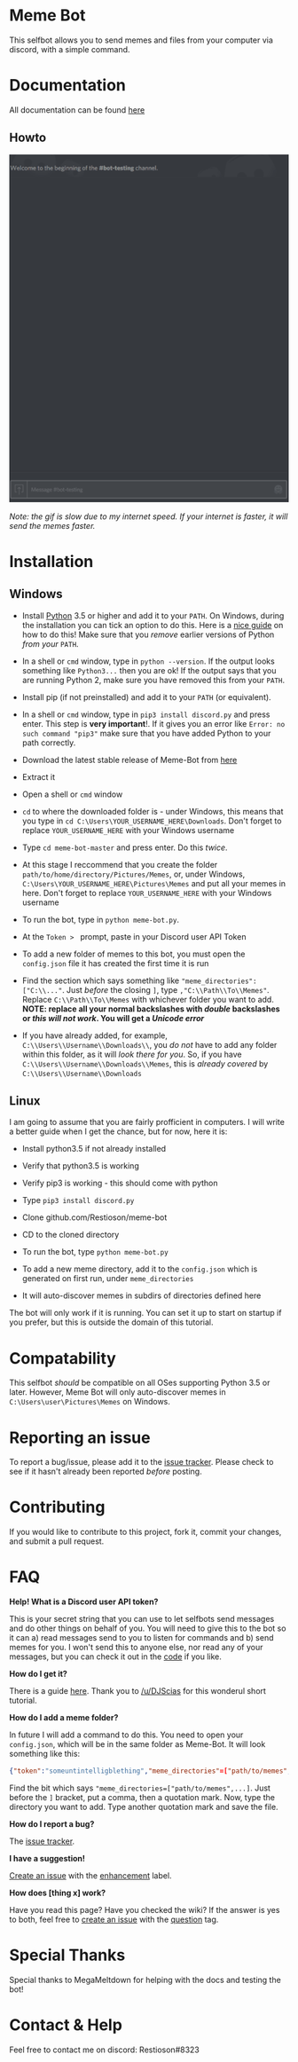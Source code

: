 # Meme Bot
This selfbot allows you to send memes and files from your computer via discord, with a simple command.

# Documentation
All documentation can be found [here](https://github.com/Restioson/meme-bot/wiki)

## Howto
![Howto gif](https://raw.githubusercontent.com/Restioson/meme-bot/master/meme-bot.gif "Demonstration showing how to send memes using the meme bot")

*Note: the gif is slow due to my internet speed. If your internet is faster, it will send the memes faster.*

# Installation

## Windows
- Install [Python](https://www.python.org/) 3.5 or higher and add it to your `PATH`. On Windows, during the installation you can tick an option to do this. Here is a [nice guide](https://www.howtogeek.com/118594/how-to-edit-your-system-path-for-easy-command-line-access/) on how to do this! Make sure that you *remove* earlier versions of Python *from your* `PATH`.

- In a shell or `cmd` window, type in `python --version`. If the output looks something like `Python3...` then you are ok! If the output says that you are running Python 2, make sure you have removed this from your `PATH`.

- Install pip (if not preinstalled) and add it to your `PATH` (or equivalent). 

- In a shell or `cmd` window, type in `pip3 install discord.py` and press enter. This step is **very important**!. If it gives you an error like `Error: no such command "pip3"` make sure that you have added Python to your path correctly.

- Download the latest stable release of Meme-Bot from [here](https://github.com/Restioson/meme-bot/releases/latest)

- Extract it

- Open a shell or `cmd` window

- `cd` to where the downloaded folder is - under Windows, this means that you type in `cd C:\Users\YOUR_USERNAME_HERE\Downloads`. Don't forget to replace `YOUR_USERNAME_HERE` with your Windows username

- Type `cd meme-bot-master` and press enter. Do this *twice*.

- At this stage I reccommend that you create the folder `path/to/home/directory/Pictures/Memes`, or, under Windows, `C:\Users\YOUR_USERNAME_HERE\Pictures\Memes` and put all your memes in here. Don't forget to replace `YOUR_USERNAME_HERE` with your Windows username

- To run the bot, type in `python meme-bot.py`. 

- At the `Token > ` prompt, paste in your Discord user API Token

- To add a new folder of memes to this bot, you must open the `config.json` file it has created the first time it is run

- Find the section which says something like `"meme_directories": ["C:\\..."`. Just *before* the closing `]`, type `,"C:\\Path\\To\\Memes"`. Replace `C:\\Path\\To\\Memes` with whichever folder you want to add. **NOTE: replace all your normal backslashes with *double* backslashes or *this will not work*. You will get a *Unicode error***

- If you have already added, for example, `C:\\Users\\Username\\Downloads\\`, you *do not* have to add any folder within this folder, as it will *look there for you*. So, if you have `C:\\Users\\Username\\Downloads\\Memes`, this is *already covered* by `C:\\Users\\Username\\Downloads`

## Linux
I am going to assume that you are fairly profficient in computers. I will write a better guide when I get the chance, but for now, here it is:

- Install python3.5 if not already installed

- Verify that python3.5 is working

- Verify pip3 is working - this should come with python

- Type `pip3 install discord.py`

- Clone github.com/Restioson/meme-bot

- CD to the cloned directory

- To run the bot, type `python meme-bot.py`

- To add a new meme directory, add it to the `config.json` which is generated on first run, under `meme_directories`

- It will auto-discover memes in subdirs of directories defined here

The bot will only work if it is running. You can set it up to start on startup if you prefer, but this is outside the domain of this tutorial.

# Compatability
This selfbot *should* be compatible on all OSes supporting Python 3.5 or later. However, Meme Bot will only auto-discover memes in `C:\Users\user\Pictures\Memes` on Windows.

# Reporting an issue
To report a bug/issue, please add it to the [issue tracker](https://github.com/Restioson/meme-bot/issues). Please check to see if it hasn't already been reported *before* posting.

# Contributing
If you would like to contribute to this project, fork it, commit your changes, and submit a pull request.

# FAQ
**Help! What is a Discord user API token?**

This is your secret string that you can use to let selfbots send messages and do other things on behalf of you. You will need to give this to the bot so it can a) read messages send to you to listen for commands and b) send memes for you. I won't send this to anyone else, nor read any of your messages, but you can check it out in the [code](https://github.com/Restioson/meme-bot/blob/master/meme-bot.py#L41) if you like.

**How do I get it?**

There is a guide [here](https://www.reddit.com/r/discordapp/comments/5ncwpv/localstorage_missing/dcalpi1/). Thank you to [/u/DJScias](https://www.reddit.com/user/DJScias) for this wonderul short tutorial.

**How do I add a meme folder?**

In future I will add a command to do this. You need to open your `config.json`, which will be in the same folder as Meme-Bot. It will look something like this:
```json
{"token":"someuntintelligblething","meme_directories"=["path/to/memes","path/to/memes2",...],"file_types"=["jpg","png"...]}
```
Find the bit which says `"meme_directories=["path/to/memes",...]`. Just before the `]` bracket, put a comma, then a quotation mark. Now, type the directory you want to add. Type another quotation mark and save the file.

**How do I report a bug?**

The [issue tracker](https://github.com/Restioson/meme-bot/issues).

**I have a suggestion!**

[Create an issue](https://github.com/Restioson/meme-bot/issues) with the [enhancement](https://github.com/Restioson/meme-bot/labels/enhancement) label.

**How does [thing x] work?**

Have you read this page? Have you checked the wiki? If the answer is yes to both, feel free to [create an issue](https://github.com/Restioson/meme-bot/issues/new) with the [question](https://github.com/Restioson/meme-bot/labels/question) tag.

# Special Thanks
Special thanks to MegaMeltdown for helping with the docs and testing the bot!

# Contact & Help

Feel free to contact me on discord: Restioson#8323
